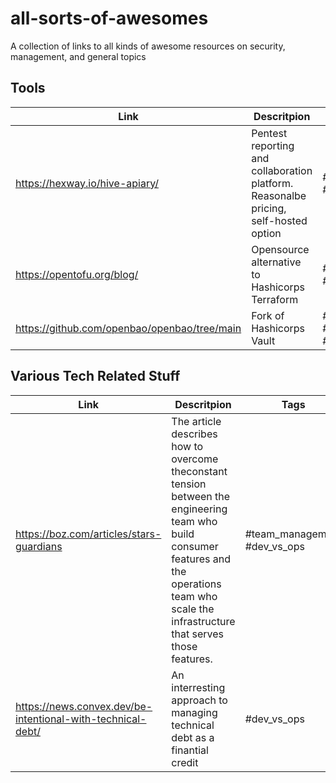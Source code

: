 # all-sorts-of-awesomes
A collection of links to all kinds of awesome resources on security, management, and general topics

## Tools
| Link                                                                                         | Descritpion                                                                                                              | Tags                                                         |
| -------------------------------------------------------------------------------------------- |--------------------------------------------------------------------------------------------------------------------------|--------------------------------------------------------------|
| https://hexway.io/hive-apiary/                                                               | Pentest reporting and collaboration platform. Reasonalbe pricing, self-hosted option                                     | \#red_team \#securtiy                                        |
| https://opentofu.org/blog/                                                                   | Opensource alternative to Hashicorps Terraform                                                                           | \#free \#tf \#securtiy                                       |
| https://github.com/openbao/openbao/tree/main                                                 | Fork of Hashicorps Vault                                                                                                 | \#free \#vault \#securtiy                                    |



## Various Tech Related Stuff

| Link                                                                                        | Descritpion                                                                                                              | Tags                                                         |
| ------------------------------------------------------------------------------------------- |--------------------------------------------------------------------------------------------------------------------------|--------------------------------------------------------------|
| https://boz.com/articles/stars-guardians                                                    | The article describes how to overcome theconstant tension between the engineering team who build consumer features and the operations team who scale the infrastructure that serves those features. |  \#team_management \#dev_vs_ops |
| https://news.convex.dev/be-intentional-with-technical-debt/                                 | An interresting approach to managing technical debt as a finantial credit                                                | \#dev_vs_ops      |
